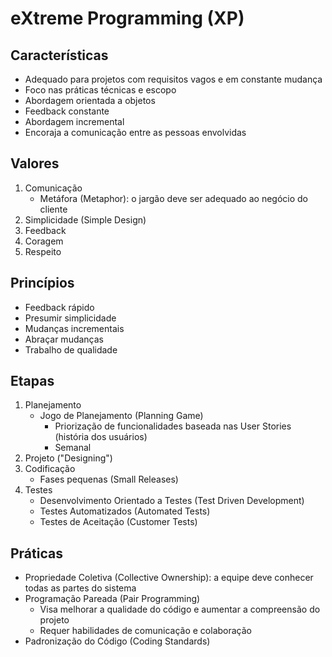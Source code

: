 # eXtreme Programming (XP)

## Características

- Adequado para projetos com requisitos vagos e em constante mudança
- Foco nas práticas técnicas e escopo
- Abordagem orientada a objetos
- Feedback constante
- Abordagem incremental
- Encoraja a comunicação entre as pessoas envolvidas

## Valores

1. Comunicação
   - Metáfora (Metaphor): o jargão deve ser adequado ao negócio do cliente
2. Simplicidade (Simple Design)
3. Feedback
4. Coragem
5. Respeito

## Princípios

- Feedback rápido
- Presumir simplicidade
- Mudanças incrementais
- Abraçar mudanças
- Trabalho de qualidade

## Etapas

1. Planejamento
   - Jogo de Planejamento (Planning Game)
     - Priorização de funcionalidades baseada nas User Stories (história dos usuários)
     - Semanal
2. Projeto ("Designing")
3. Codificação
   - Fases pequenas (Small Releases)
4. Testes
   - Desenvolvimento Orientado a Testes (Test Driven Development)
   - Testes Automatizados (Automated Tests)
   - Testes de Aceitação (Customer Tests)

## Práticas

- Propriedade Coletiva (Collective Ownership): a equipe deve conhecer todas as partes do sistema
- Programação Pareada (Pair Programming)
  - Visa melhorar a qualidade do código e aumentar a compreensão do projeto
  - Requer habilidades de comunicação e colaboração
- Padronização do Código (Coding Standards)
